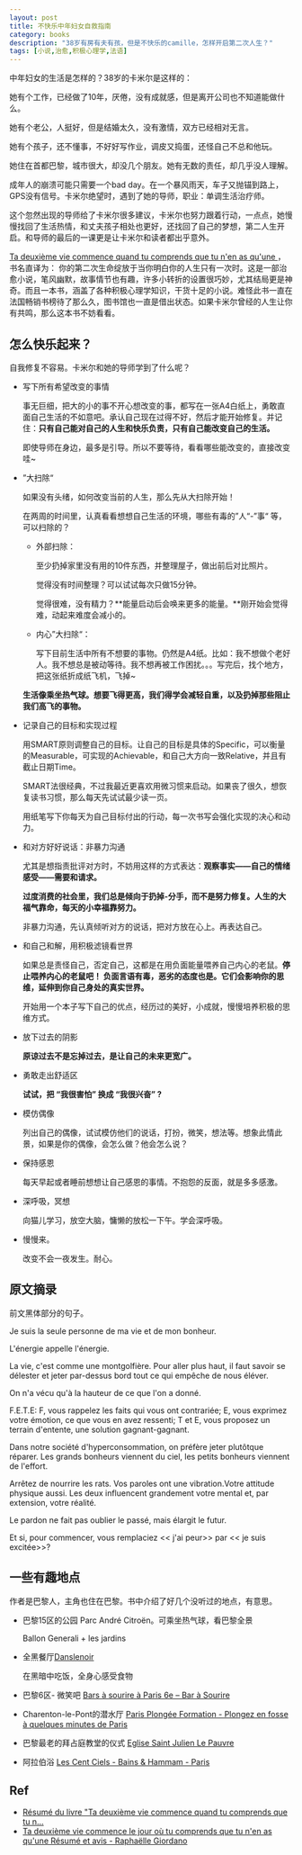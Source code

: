 ```yaml
---
layout: post
title: 不快乐中年妇女自救指南
category: books
description: "38岁有房有夫有孩，但是不快乐的camille，怎样开启第二次人生？"
tags: [小说,治愈,积极心理学,法语]
---
```


中年妇女的生活是怎样的？38岁的卡米尔是这样的：

她有个工作，已经做了10年，厌倦，没有成就感，但是离开公司也不知道能做什么。

她有个老公，人挺好，但是结婚太久，没有激情，双方已经相对无言。

她有个孩子，还不懂事，不好好写作业，调皮又捣蛋，还怪自己不总和他玩。

她住在首都巴黎，城市很大，却没几个朋友。她有无数的责任，却几乎没人理解。

成年人的崩溃可能只需要一个bad day。在一个暴风雨天，车子又抛锚到路上，GPS没有信号。卡米尔绝望时，遇到了她的导师，职业：单调生活治疗师。

这个忽然出现的导师给了卡米尔很多建议，卡米尔也努力跟着行动，一点点，她慢慢找回了生活热情，和丈夫孩子相处也更好，还找回了自己的梦想，第二人生开启。和导师的最后的一课更是让卡米尔和读者都出乎意外。

 [Ta deuxième vie commence quand tu comprends que tu n'en as qu'une ](https://www.amazon.fr/deuxi%C3%A8me-commence-quand-comprends-quune/dp/2212561164)，书名直译为： 你的第二次生命绽放于当你明白你的人生只有一次时。这是一部治愈小说，笔风幽默，故事情节也有趣，许多小转折的设置很巧妙，尤其结局更是神奇。而且一本书，涵盖了各种积极心理学知识，干货十足的小说。难怪此书一直在法国畅销书榜待了那么久，图书馆也一直是借出状态。如果卡米尔曾经的人生让你有共鸣，那么这本书不妨看看。

## 怎么快乐起来？

自我修复不容易。卡米尔和她的导师学到了什么呢？

- 写下所有希望改变的事情

  事无巨细，把大的小的事不开心想改变的事，都写在一张A4白纸上，勇敢直面自己生活的不如意吧。承认自己现在过得不好，然后才能开始修复。并记住：**只有自己能对自己的人生和快乐负责，只有自己能改变自己的生活。**

  即使导师在身边，最多是引导。所以不要等待，看看哪些能改变的，直接改变哇~

 - ”大扫除“

   如果没有头绪，如何改变当前的人生，那么先从大扫除开始！

   在两周的时间里，认真看看想想自己生活的环境，哪些有毒的”人“-”事“ 等，可以扫除的？

   - 外部扫除：

     至少扔掉家里没有用的10件东西，并整理屋子，做出前后对比照片。

     觉得没有时间整理？可以试试每次只做15分钟。

     觉得很难，没有精力？**能量启动后会唤来更多的能量。**刚开始会觉得难，动起来难度会减小的。

   - 内心”大扫除“：

     写下目前生活中所有不想要的事物。仍然是A4纸。比如：我不想做个老好人。我不想总是被动等待。我不想再被工作困扰。。。写完后，找个地方，把这张纸折成纸飞机，飞掉~

   **生活像乘坐热气球。想要飞得更高，我们得学会减轻自重，以及扔掉那些阻止我们高飞的事物。**

- 记录自己的目标和实现过程

  用SMART原则调整自己的目标。让自己的目标是具体的Specific，可以衡量的Measurable，可实现的Achievable，和自己大方向一致Relative，并且有截止日期Time。

  SMART法很经典，不过我最近更喜欢用微习惯来启动。如果丧了很久，想恢复读书习惯，那么每天先试试最少读一页。

  用纸笔写下你每天为自己目标付出的行动，每一次书写会强化实现的决心和动力。

- 和对方好好说话：非暴力沟通

  尤其是想指责批评对方时，不妨用这样的方式表达：**观察事实——自己的情绪感受——需要和请求。**

  **过度消费的社会里，我们总是倾向于扔掉-分手，而不是努力修复。人生的大福气靠命，每天的小幸福靠努力。**

  非暴力沟通，先认真倾听对方的说话，把对方放在心上。再表达自己。

- 和自己和解，用积极滤镜看世界

  如果总是责怪自己，否定自己，这都是在用负面能量喂养自己内心的老鼠。**停止喂养内心的老鼠吧！ 负面言语有毒，恶劣的态度也是。它们会影响你的思维，延伸到你自己身处的真实世界。**

  开始用一个本子写下自己的优点，经历过的美好，小成就，慢慢培养积极的思维方式。

- 放下过去的阴影

  **原谅过去不是忘掉过去，是让自己的未来更宽广。**


- 勇敢走出舒适区

  **试试，把 “我很害怕”  换成 “我很兴奋” ?**

- 模仿偶像

  列出自己的偶像，试试模仿他们的说话，打扮，微笑，想法等。想象此情此景，如果是你的偶像，会怎么做？他会怎么说？

- 保持感恩

  每天早起或者睡前想想让自己感恩的事情。不抱怨的反面，就是多多感激。

- 深呼吸，冥想

  向猫儿学习，放空大脑，慵懒的放松一下午。学会深呼吸。

- 慢慢来。

  改变不会一夜发生。耐心。


## 原文摘录

前文黑体部分的句子。

Je suis la seule personne de ma vie et de mon bonheur.

L'énergie appelle l'énergie.

La vie, c'est comme une montgolfière. Pour aller plus haut, il faut savoir se délester et jeter par-dessus bord tout ce qui empêche de nous éléver.

On n'a vécu qu'à la hauteur de ce que l'on a donné.

F.E.T.E: F, vous rappelez les faits qui vous ont contrariée; E, vous exprimez votre émotion, ce que vous en avez ressenti; T et E, vous proposez un terrain d'entente, une solution gagnant-gagnant.

Dans notre société d'hyperconsommation, on préfère jeter plutôtque réparer. Les grands bonheurs viennent du ciel, les petits bonheurs viennent de l'effort.

Arrêtez de nourrire les rats. Vos paroles ont une vibration.Votre attitude physique aussi. Les deux influencent grandement votre mental et, par extension, votre réalité.

Le pardon ne fait pas oublier le passé, mais élargit le futur.

Et si, pour commencer, vous remplaciez << j'ai peur>>  par  << je suis excitée>>?

## 一些有趣地点

作者是巴黎人，主角也住在巴黎。书中介绍了好几个没听过的地点，有意思。

- 巴黎15区的公园 Parc André Citroën。可乘坐热气球，看巴黎全景

  Ballon Generali + les jardins

- 全黑餐厅[Danslenoir](https://paris.danslenoir.com/)

  在黑暗中吃饭，全身心感受食物

- 巴黎6区- 微笑吧 [Bars à sourire à Paris 6e – Bar à Sourire](https://www.barsasourire.com/france/bar-a-sourire-paris-6e/)

- Charenton-le-Pont的潜水厅 [Paris Plongée Formation - Plongez en fosse à quelques minutes de Paris](https://www.parisplongee.com/)

- 巴黎最老的拜占庭教堂的仪式 [Eglise Saint Julien Le Pauvre](https://www.facebook.com/sjlpmelkites/)

- 阿拉伯浴 [Les Cent Ciels - Bains & Hammam - Paris](https://paris.hammam-lescentciels.com/)

## Ref

- [Résumé du livre "Ta deuxième vie commence quand tu comprends que tu n…](https://fr.slideshare.net/ElodieAscenci/rsum-du-livre-ta-deuxime-vie-commence-quand-tu-comprends-que-tu-nen-as-quune)
- [Ta deuxième vie commence le jour où tu comprends que tu n'en as qu'une Résumé et avis - Raphaëlle Giordano](https://des-livres-pour-changer-de-vie.com/ta-deuxieme-vie-commence-le-jour-ou-tu-comprends-que-tu-nen-as-quune/)

